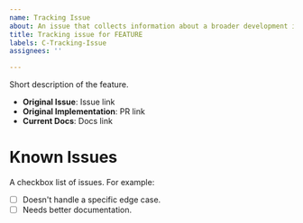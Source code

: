 ```yaml
---
name: Tracking Issue
about: An issue that collects information about a broader development initiative
title: Tracking issue for FEATURE
labels: C-Tracking-Issue
assignees: ''

---
```


Short description of the feature.

- **Original Issue**: Issue link
- **Original Implementation**: PR link
- **Current Docs**: Docs link

# Known Issues

A checkbox list of issues.  For example:

- [ ] Doesn't handle a specific edge case.
- [ ] Needs better documentation.

